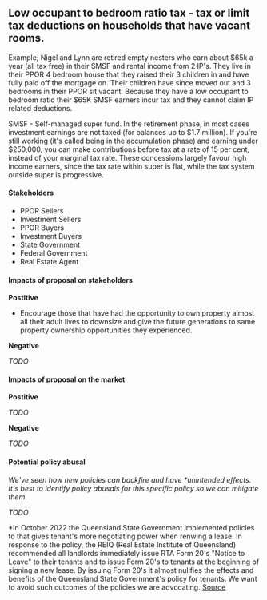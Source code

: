 ## Low occupant to bedroom ratio tax - tax or limit tax deductions on households that have vacant rooms.


Example; Nigel and Lynn are retired empty nesters who earn about $65k a year (all tax free) in their SMSF and rental income from 2 IP's. They live in their PPOR 4 bedroom house that they raised their 3 children in and have fully paid off the mortgage on. Their children have since moved out and 3 bedrooms in their PPOR sit vacant. Because they have a low occupant to bedroom ratio their $65K SMSF earners incur tax and they cannot claim IP related deductions. 

SMSF - Self-managed super fund. In the retirement phase, in most cases investment earnings are not taxed (for balances up to $1.7 million). If you're still working (it's called being in the accumulation phase) and earning under $250,000, you can make contributions before tax at a rate of 15 per cent, instead of your marginal tax rate. These concessions largely favour high income earners, since the tax rate within super is flat, while the tax system outside super is progressive.


#### Stakeholders

- PPOR Sellers
- Investment Sellers
- PPOR Buyers
- Investment Buyers
- State Government
- Federal Government
- Real Estate Agent

#### Impacts of proposal on stakeholders

**Postitive**

- Encourage those that have had the opportunity to own property almost all their adult lives to downsize and give the future generations to same property ownership opportunities they experienced. 

**Negative**

*TODO*


#### Impacts of proposal on the market

**Postitive**

*TODO*

**Negative**

*TODO*


#### Potential policy abusal

*We've seen how new policies can backfire and have \*unintended effects. It's best to identify policy abusals for this specific policy so we can mitigate them.*

*TODO*

\*In October 2022 the Queensland State Government implemented policies to that gives tenant's more negotiating power when renwing a lease. In response to the policy, the REIQ (Real Estate Institute of Queensland) recommended all landlords immediately issue RTA Form 20's "Notice to Leave" to their tenants and to issue Form 20's to tenants at the beginning of signing a new lease. By issuing Form 20's it almost nulifies the effects and benefits of the Queensland State Government's policy for tenants. We want to avoid such outcomes of the policies we are advocating. [Source](https://www.reiq.com/articles/notices-to-leave-and-instructions-from-lessor-clients/)
